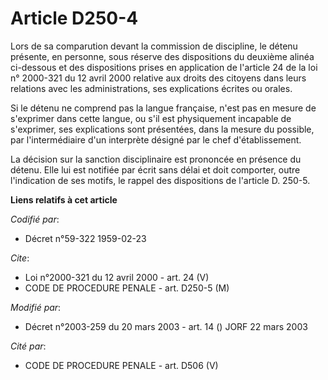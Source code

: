 # Article D250-4

Lors de sa comparution devant la commission de discipline, le détenu présente, en personne, sous réserve des dispositions du
deuxième alinéa ci-dessous et des dispositions prises en application de l'article 24 de la loi n° 2000-321 du 12 avril 2000
relative aux droits des citoyens dans leurs relations avec les administrations, ses explications écrites ou orales.

Si le détenu ne comprend pas la langue française, n'est pas en mesure de s'exprimer dans cette langue, ou s'il est
physiquement incapable de s'exprimer, ses explications sont présentées, dans la mesure du possible, par l'intermédiaire d'un
interprète désigné par le chef d'établissement.

La décision sur la sanction disciplinaire est prononcée en présence du détenu. Elle lui est notifiée par écrit sans délai et
doit comporter, outre l'indication de ses motifs, le rappel des dispositions de l'article D. 250-5.

**Liens relatifs à cet article**

_Codifié par_:

  - Décret n°59-322 1959-02-23

_Cite_:

  - Loi n°2000-321 du 12 avril 2000 - art. 24 (V)
  - CODE DE PROCEDURE PENALE - art. D250-5 (M)

_Modifié par_:

  - Décret n°2003-259 du 20 mars 2003 - art. 14 () JORF 22 mars 2003

_Cité par_:

  - CODE DE PROCEDURE PENALE - art. D506 (V)
